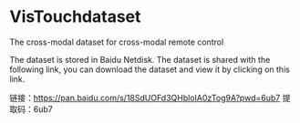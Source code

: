# VisTouchdataset
The  cross-modal dataset for cross-modal remote control

The dataset is stored in Baidu Netdisk.
The dataset is shared with the following link, you can download the dataset and view it by clicking on this link.

链接：https://pan.baidu.com/s/18SdUOFd3QHbloIA0zTog9A?pwd=6ub7 
提取码：6ub7
